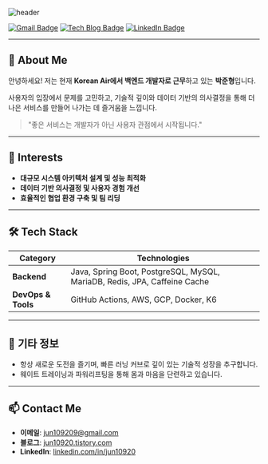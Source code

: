 ![header](https://capsule-render.vercel.app/api?type=waving&color=0:0b0f4d,100:1c1c86&height=200&section=header&text=Bamlatte's%20Github&fontColor=FFD700&fontSize=60&fontAlignY=35&desc=Backend%20Developer&descAlignY=65&descAlign=60&animation=fadeIn&speed=3)

[![Gmail Badge](https://img.shields.io/badge/Gmail-D14836?style=flat&logo=Gmail&logoColor=white)](mailto:jun109209@gmail.com)
[![Tech Blog Badge](https://img.shields.io/badge/Tech%20Blog-555263?style=flat&logoColor=white)](https://jun10920.tistory.com/)
[![LinkedIn Badge](https://img.shields.io/badge/LinkedIn-0a66c2?style=flat&logo=LinkedIn&logoColor=white)](https://www.linkedin.com/in/jun10920)

---

## 👋 About Me

안녕하세요! 저는 현재 **Korean Air에서 백엔드 개발자로 근무**하고 있는 **박준형**입니다.

사용자의 입장에서 문제를 고민하고, 기술적 깊이와 데이터 기반의 의사결정을 통해 더 나은 서비스를 만들어 나가는 데 즐거움을 느낍니다.

> "좋은 서비스는 개발자가 아닌 사용자 관점에서 시작됩니다."

---

## 🌱 Interests

- **대규모 시스템 아키텍처 설계 및 성능 최적화**
- **데이터 기반 의사결정 및 사용자 경험 개선**
- **효율적인 협업 환경 구축 및 팀 리딩**

---

## 🛠 Tech Stack

| **Category**       | **Technologies** |
|--------------------|------------------|
| **Backend**        | Java, Spring Boot, PostgreSQL, MySQL, MariaDB, Redis, JPA, Caffeine Cache |
| **DevOps & Tools** | GitHub Actions, AWS, GCP, Docker, K6 |

---

## 🚀 기타 정보

- 항상 새로운 도전을 즐기며, 빠른 러닝 커브로 깊이 있는 기술적 성장을 추구합니다.
- 웨이트 트레이닝과 파워리프팅을 통해 몸과 마음을 단련하고 있습니다.

---

## 📫 Contact Me

- **이메일**: jun109209@gmail.com
- **블로그**: [jun10920.tistory.com](https://jun10920.tistory.com)
- **LinkedIn**: [linkedin.com/in/jun10920](https://www.linkedin.com/in/jun10920)

